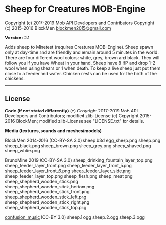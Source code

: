 # Sheep for Creatures MOB-Engine
Copyright (c) 2017-2019 Mob API Developers and Contributors
Copyright (c) 2015-2016 BlockMen <blockmen2015@gmail.com>

**Version:** 2.1

Adds sheep to Minetest (requires Creatures MOB-Engine).
Sheep spawn only at day-time and are friendly and remain around 5 minutes in the world.
There are four different wool colors: white, grey, brown and black. 
They will follow you if you have Wheat in your hand.
Sheep have 8 HP and drop 1-2 wool when using shears or 1 when death.
To keep a live sheep just put them close to a feeder and water.
Chicken nests can be used for the birth of the chickens.

---
## License

**Code (if not stated differently)**
(c) Copyright 2017-2019 Mob API Developers and Contributors; modified zlib-License
(c) Copyright 2015-2016 BlockMen; modified zlib-License
see "LICENSE.txt" for details.

**Media (textures, sounds and meshes/models)**

BlockMen 2014-2016 (CC-BY-SA 3.0)
	sheep.b3d
	egg_sheep.png
	sheep.png
	sheep_black.png
	sheep_brown.png
	sheep_grey.png
	sheep_shaved.png
	sheep_white.png

BrunoMine 2019 (CC-BY-SA 3.0)
	sheep_drinking_fountain_layer_top.png
	sheep_feeder_layer_front.png
	sheep_feeder_layer_front_5.png
	sheep_feeder_layer_front_6.png
	sheep_feeder_layer_side.png
	sheep_feeder_layer_top.png
	sheep_flesh.png
	sheep_meat.png
	sheep_shepherd_wooden_stick.png
	sheep_shepherd_wooden_stick_bottom.png
	sheep_shepherd_wooden_stick_front.png
	sheep_shepherd_wooden_stick_left.png
	sheep_shepherd_wooden_stick_right.png
	sheep_shepherd_wooden_stick_top.png

[confusion_music](https://freesound.org/people/confusion_music) (CC-BY 3.0)
	sheep.1.ogg
	sheep.2.ogg
	sheep.3.ogg

